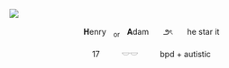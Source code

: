 ![](https://64.media.tumblr.com/404d742b3cb908b6dc7990914a516a95/ab8cab90f29d4ba5-e5/s2048x3072/75bb4cfbc895cc005ff2d9e4c9c2f0c54ede9d63.gif)
<p align="center"> 𝐇enryㅤ<sub>or</sub>ㅤ𝐀damㅤㅤ౨ৎㅤㅤhe star it
 <p align="center"> 17ㅤㅤㅤ𓎟𓎟ㅤㅤㅤbpd + autistic
